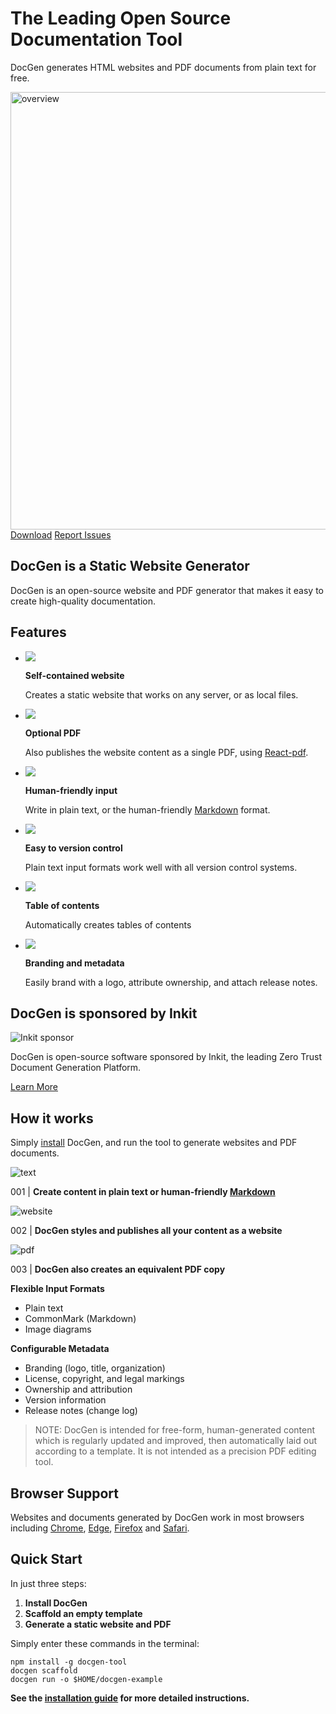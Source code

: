 ﻿<div class="section banner">
  <h1 class="headline">The Leading Open Source Documentation Tool</h1>
  <p class="lead">
   DocGen generates HTML websites and PDF documents from plain text for free.
  </p>
  <img src="files/images/overview.png" alt="overview" width="700px" class="bannerImage" />
  <div class="bannerButtons">
    <a href="https://github.com/mtmacdonald/docgen/tags" class="button spaced">Download</a>
    <a href="https://github.com/mtmacdonald/docgen/issues" class="button inverted">Report Issues</a>
  </div>
</div>

## DocGen is a Static Website Generator

DocGen is an open-source website and PDF generator that makes it easy to create high-quality documentation.

## Features

<ul class="features">
<li>
  <img src="files/images/icons/computer.png" />
  <p><strong>Self-contained website</strong></p>
  <p>Creates a static website that works on any server, or as local files.</p>
</li>
<li>
  <img src="files/images/icons/pdf.png" />
  <p><strong>Optional PDF</strong></p>
  <p>Also publishes the website content as a single PDF, using <a href="https://react-pdf.org/">React-pdf</a>.</p>
</li>
<li>
  <img src="files/images/icons/pencil.png" />
  <p><strong>Human-friendly input</strong></p>
  <p>Write in plain text, or the human-friendly <a href="http://commonmark.org">Markdown</a> format.</p>
</li>
<li>
  <img src="files/images/icons/cog.png" />
  <p><strong>Easy to version control</strong></p>
  <p>Plain text input formats work well with all version control systems.</p>
</li>
<li>
  <img src="files/images/icons/document.png" />
  <p><strong>Table of contents</strong></p>
  <p>Automatically creates tables of contents</p>
</li>
<li>
  <img src="files/images/icons/star.png" />
  <p><strong>Branding and metadata</strong></p>
  <p>Easily brand with a logo, attribute ownership, and attach release notes.</p>
</li>
</ul>

<div class="dgPDFPageBreak" />

## DocGen is sponsored by Inkit

<div class="inkitSponsor">
  <img src="files/images/inkit-screenshot.png" alt="Inkit sponsor">
    <p>
      DocGen is open-source software sponsored by Inkit, the leading Zero Trust Document Generation Platform.
    </p>
    <a href="https://www.inkit.com" class="button whiteInverted">Learn More</a>
</div>

## How it works

Simply <a href="#quick-start">install</a> DocGen, and run the tool to generate websites and PDF documents.

<div class="dgCardContainer">
  <div class="dgCard">
    <img src="files/images/text.png" alt="text" />
    <p>001 | <strong>Create content in plain text or human-friendly <a href="http://commonmark.org">Markdown</a></strong></p>
  </div>
  <div class="dgCard">
    <img src="files/images/web.png" alt="website" />
    <p>002 | <strong>DocGen styles and publishes all your content as a website</strong></p>
  </div>
  <div class="dgCard">
    <img src="files/images/pdf.png" alt="pdf" />
    <p>003 | <strong>DocGen also creates an equivalent PDF copy</strong></p>
  </div>
</div>

<div class="featureDetails">
  <strong>Flexible Input Formats</strong>
  <ul>
    <li>Plain text</li>
    <li>CommonMark (Markdown)</li>
    <li>Image diagrams</li>
  </ul>
</div>
<div class="featureDetails">
  <strong>Configurable Metadata</strong>
  <ul>
    <li>Branding (logo, title, organization)</li>
    <li>License, copyright, and legal markings</li>
    <li>Ownership and attribution</li>
    <li>Version information</li>
    <li>Release notes (change log)</li>
  </ul>
</div>

> NOTE: DocGen is intended for free-form, human-generated content which is regularly updated and improved, then
automatically laid out according to a template. It is not intended as a precision PDF editing tool.

## Browser Support

Websites and documents generated by DocGen work in most browsers including [Chrome](https://www.google.com/chrome),
[Edge](https://www.microsoft.com/en-us/edge), [Firefox](https://www.mozilla.org/en-US/firefox/new) and
[Safari](https://www.apple.com/safari).

## Quick Start

In just three steps:

1. **Install DocGen**
2. **Scaffold an empty template**
3. **Generate a static website and PDF**

Simply enter these commands in the terminal:

    npm install -g docgen-tool
    docgen scaffold
    docgen run -o $HOME/docgen-example

**See the <a href="installation.html">installation guide</a> for more detailed instructions.**
